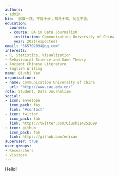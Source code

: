 ```yaml
---
authors:
- admin
bio:  骐骥一跃，不能十步；驽马十驾，功在不舍。 
education:
  courses:
  - course: BA in Data Journalism
    institution: Communication University of China
    year: 2021(expected)
email: "565702994@qq.com"
interests:
- R, Statistics, Visualization
- Behavioural Science and Game Theory
- Ancient Chinese Literature
- English Writing
name: Qiushi Yan
organizations:
- name: Communication University of China
  url: "http://www.cuc.edu.cn/"
role: Student, Data Journalism
social:
- icon: envelope
  icon_pack: fas
  link: '#contact'
- icon: twitter
  icon_pack: fab
  link: https://twitter.com/Qiushi14252698
- icon: github
  icon_pack: fab
  link: https://github.com/enixam
superuser: true
user_groups:
- Researchers
- Visitors
---
```


Hello!  
